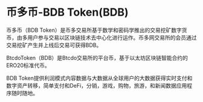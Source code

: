 # 币多币-BDB Token(BDB)

币多币（BDB Token）是币多交易所基于数学和密码学推出的交易挖矿数字货币，由多用户参与交易以区块链技术去中心化进行运作。币多网交易所的会员通过交易挖矿产生并上线后交易可获得BDB。

BtcdoToken（BDB）是Btcdo交易所的平台币，基于以太坊区块链智能合约的ERO20标准代币。

BDB Token提供利润模式内容数据与大数据从全球用户的大数据获得实时支付和数字资产转移，简单支付和DeFi，分销，游戏，购物，旅游，和新闻数据应用程序随时随地。
